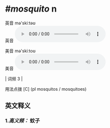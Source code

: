 # ***\#mosquito*** n
英音 mə'skiːtəʊ  
英音
<audio src="./media/mosquito-B.aac" controls="controls"></audio>

美音 mə'skiːtoʊ  
美音
<audio src="./media/mosquito.aac" controls="controls"></audio>



| 词频 3 |  

用法点拨  [C] (pl mosquitos / mosquitoes)

英文释义
---
### 1.*高义频：* **蚊子**  


